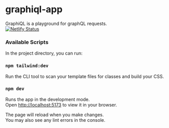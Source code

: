 # graphiql-app
GraphiQL is a playground for graphQL requests.\
[![Netlify Status](https://api.netlify.com/api/v1/badges/2b8aa04b-fc00-4b9c-bec2-a015e852da2e/deploy-status)](https://app.netlify.com/sites/grand-biscotti-3945e0/deploys)


### Available Scripts

In the project directory, you can run:

### `npm tailwind:dev`
Run the CLI tool to scan your template files for classes and build your CSS.

### `npm dev`
Runs the app in the development mode.\
Open [http://localhost:5173](http://localhost:5173) to view it in your browser.

The page will reload when you make changes.\
You may also see any lint errors in the console.

